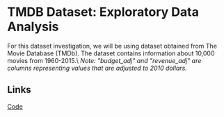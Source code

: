 # TMDB Dataset: Exploratory Data Analysis

For this dataset investigation, we will be using dataset obtained from The Movie Database (TMDb). The dataset contains information about 10,000 movies from 1960-2015.\ <em>Note: "budget_adj" and "revenue_adj" are columns representing values that are adjusted to 2010 dollars.</em>

## Links

[Code](https://nbviewer.jupyter.org/github/mxtng/tmdb-eda/blob/master/src/tmdb.ipynb)
